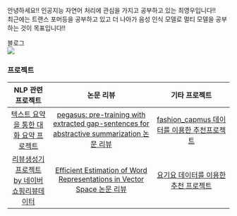 안녕하세요!! 인공지능 자연어 처리에 관심을 가지고 공부하고 있는 최영우입니다!!<br>
최근에는 트랜스 포머등을 공부하고 있고 더 나아가 음성 인식 모델로 멀티 모델을 공부 하는 것이 목표입니다!!

블로그 <br>
<a href="https://data-beginning.tistory.com/" target="_blank"><img src="https://img.shields.io/badge/Tistory-000000?style=plastic&logo=Tistory&logoColor=white"/></a>



### 프로젝트
|NLP 관련 프로젝트|논문 리뷰|기타 프로젝트|
|:-----:|:-----:|:-----:|
|[텍스트 요약을 통한 대화 요약 프로젝트](https://github.com/youngwoo3283/SpeedWagon)|[pegasus: pre-training with extracted gap-sentences for abstractive summarization 논문 리뷰](https://github.com/youngwoo3283/pegasus_review)|[fashion_capmus 데이터를 이용한 추천프로젝트](https://github.com/youngwoo3283/CP2_Recommendation-Modeling)|
|[리뷰생성기 프로젝트 by 네이버쇼핑리뷰데이터](https://github.com/youngwoo3283/AI_Project4)|[Efficient Estimation of Word Representations in Vector Space 논문 리뷰](https://github.com/youngwoo3283/word2vec_review)|[요기요 데이터를 이용한 추천 프로젝트](https://github.com/youngwoo3283/boaz_project1_mini)|
